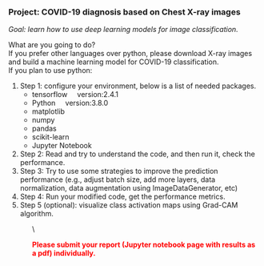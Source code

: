 ### Project: COVID-19 diagnosis based on Chest X-ray images
*Goal: learn how to use deep learning models for image classification.*

What are you going to do?  
If you prefer other languages over python, please download X-ray images and build a machine learning model for COVID-19 classification.  
If you plan to use python:
<ol>
<li>Step 1: configure your environment, below is a list of needed packages.

- tensorflow      &nbsp;&nbsp;&nbsp; version:2.4.1
- Python           &nbsp;&nbsp;&nbsp; version:3.8.0
- matplotlib
- numpy
- pandas
- scikit-learn
- Jupyter Notebook
<li>Step 2: Read and try to understand the code, and then run it, check the performance. 
<li>Step 3: Try to use some strategies to improve the prediction performance (e.g., adjust batch size, add more layers, data normalization, data augmentation using ImageDataGenerator, etc) 
<li>Step 4: Run your modified code, get the performance metrics.
<li>Step 5 (optional): visualize class activation maps using Grad-CAM algorithm.

<ol>
  
  \
  
<span style="color:red"> **Please submit your report (Jupyter notebook page with results as a pdf) individually.**</span>
